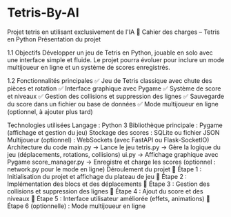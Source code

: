 # Tetris-By-AI
Projet tetris en utilisant exclusivement de l'IA
📄 Cahier des charges – Tetris en Python
Présentation du projet

1.1 Objectifs
Développer un jeu de Tetris en Python, jouable en solo avec une interface simple et fluide. Le projet pourra évoluer pour inclure un mode multijoueur en ligne et un système de scores enregistrés.


1.2 Fonctionnalités principales
✅ Jeu de Tetris classique avec chute des pièces et rotation
✅ Interface graphique avec Pygame
✅ Système de score et niveaux
✅ Gestion des collisions et suppression des lignes
✅ Sauvegarde du score dans un fichier ou base de données
✅ Mode multijoueur en ligne (optionnel, à ajouter plus tard)


Technologies utilisées
Langage : Python 3
Bibliothèque principale : Pygame (affichage et gestion du jeu)
Stockage des scores : SQLite ou fichier JSON
Multijoueur (optionnel) : WebSockets (avec FastAPI ou Flask-SocketIO)
Architecture du code
main.py → Lance le jeu
tetris.py → Gère la logique du jeu (déplacements, rotations, collisions)
ui.py → Affichage graphique avec Pygame
score_manager.py → Enregistre et charge les scores
(optionnel : network.py pour le mode en ligne)
Déroulement du projet
🔹 Étape 1 : Initialisation du projet et affichage du plateau de jeu
🔹 Étape 2 : Implémentation des blocs et des déplacements
🔹 Étape 3 : Gestion des collisions et suppression des lignes
🔹 Étape 4 : Ajout du score et des niveaux
🔹 Étape 5 : Interface utilisateur améliorée (effets, animations)
🔹 Étape 6 (optionnelle) : Mode multijoueur en ligne

